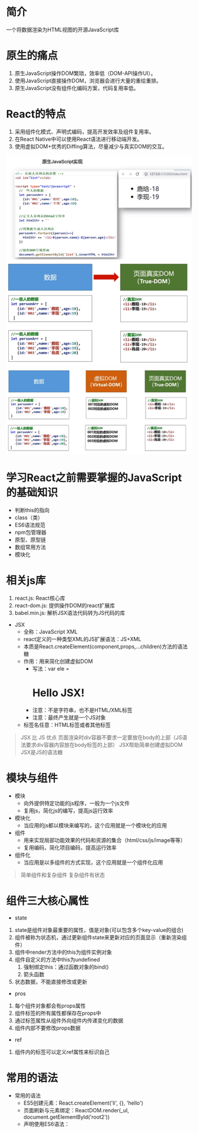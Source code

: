 # 简介
一个将数据渲染为HTML视图的开源JavaScript库
# 原生的痛点
1. 原生JavaScript操作DOM繁琐，效率低（DOM-API操作UI）。
2. 使用JavaScript直接操作DOM，浏览器会进行大量的重绘重排。
3. 原生JavaScript没有组件化编码方案，代码复用率低。

# React的特点
1. 采用组件化模式、声明式编码，提高开发效率及组件复用率。
2. 在React Native中可以使用React语法进行移动端开发。
3. 使用虚拟DOM+优秀的Diffing算法，尽量减少与真实DOM的交互。

![原生JavaScript实现.png](01学习/img/原生JavaScript实现.png)
![原生JavaScript实现的DOM变化.png](01学习/img/原生JavaScript实现的DOM变化.png)
![React实现.png](01学习/img/React实现.png)

# 学习React之前需要掌握的JavaScript的基础知识
- 判断this的指向
- class（类）
- ES6语法规范
- npm包管理器
- 原型、原型链
- 数组常用方法
- 模块化

# 相关js库
1. react.js: React核心库
2. react-dom.js: 提供操作DOM的react扩展库
3. babel.min.js: 解析JSX语法代码转为JS代码的库

- JSX
  - 全称：JavaScript XML
  - react定义的一种类型XML的JS扩展语法：JS+XML
  - 本质是React.createElement(component,props,...children)方法的语法糖
  - 作用：用来简化创建虚拟DOM
    - 写法：var ele = <h1>Hello JSX!</h1>
    - 注意：不是字符串，也不是HTML/XML标签
    - 注意：最终产生就是一个JS对象
  - 标签名任意：HTML标签或者其他标签

> JSX 比 JS 优点
> 页面渲染时div容器不要求一定要放在body的上部（JS语法要求div容器内容放在body标签的上部）
> JSX帮助简单创建虚拟DOM
> JSX是JS的语法糖

# 模块与组件
- 模块
  - 向外提供特定功能的js程序，一般为一个js文件
  - 复用js，简化js的编写，提高js运行效率
- 模块化
  - 当应用的js都以模块来编写的，这个应用就是一个模块化的应用
- 组件
  - 用来实现局部功能效果的代码和资源的集合（html/css/js/image等等）
  - 复用编码，简化项目编码，提高运行效率
- 组件化
  - 当应用是以多组件的方式实现，这个应用就是一个组件化应用

> 简单组件和复杂组件
> 复杂组件有状态

# 组件三大核心属性
- state
1. state是组件对象最重要的属性，值是对象(可以包含多个key-value的组合)
2.  组件被称为状态机，通过更新组件state来更新对应的页面显示（重新渲染组件） 
3. 组件中render方法中的this为组件实例对象
4. 组件自定义的方法中this为undefined
   1. 强制绑定this：通过函数对象的bind()
   2. 箭头函数
5. 状态数据，不能直接修改或更新

- pros
1. 每个组件对象都会有props属性
2. 组件标签的所有属性都保存在props中
3. 通过标签属性从组件外向组件内传递变化的数据
4. 组件内部不要修改props数据

- ref
1. 组件内的标签可以定义ref属性来标识自己

# 常用的语法
- 常用的语法
  - ES5创建元素：React.createElement('li', {}, 'hello')
  - 页面刷新与元素绑定：ReactDOM.render(_ul, document.getElementById('root2'))
  - 声明使用ES6语法：<script type="text/babel">

# 函数式组件和类式组件

# 组件分类，受控组件和非受控组件
[10_1非受控组件.html](01%D1%A7%CF%B0%2F10_1%B7%C7%CA%DC%BF%D8%D7%E9%BC%FE.html)
[10_2受控组件.html](01%D1%A7%CF%B0%2F10_2%CA%DC%BF%D8%D7%E9%BC%FE.html)

# 高阶函数
如果一个函数符合下面2个规范的任何一个，那该函数就是高阶函数
1. 若A函数，接收的参数是一个函数，那么A就可以称之为高阶函数
2. 若A函数，调用的返回值依然是一个函数，那么A就可以称之为高阶函数

函数的柯里化：通过函数调用继续返回函数的方式，实现多次接收参数最后统一处理的函数编码方式

# 组件的生命周期
1. 组件对象从创建到死亡会经历特定阶段
2. React组件对象包含一系列钩子函数（生命周期回调函数），在特定的时刻调用
3. 在定义组件时，在特定的生命周期回调函数，处理特定的工作

![React生命周期.png](01学习/img/React生命周期(旧).png)
> 生命周期三个阶段
> 1. 初始化阶段：由ReactDom.render()触发，初次渲染
>    2. constructor()
>    3. componentWillMount()
>    4. render()
>    5. componentDidMount()：一些初始化的事情，如：开启定时器，发送网络请求，订阅消息
> 2. 更新阶段：由组件内部this.setState()或者父组件重新render触发
>    3. shouldComponentUpdate()
>    4. componentWillUpdate()
>    5. render()：
>    6. componentDidUpdate()
> 3. 卸载组件：由ReactDOM.unmountComponentAtNode()触发
>    4. componentWillUnmount()：一般用于处理收尾的工作，如关闭定时器，取消订阅

- line 1
  - 父组件 
  - componentWillReceiveProps
  - shouldComponentUpdate
  - componentWillUpdate
  - render
- componentDidUpdate
- line 2
  - setState
  - shouldComponentUpdate
  - componentWillUpdate
  - render
  - componentDidUpdate
- line 3
  - forceUpdate
  - componentWillUpdate
  - render
  - componentDidUpdate

![React生命周期（新）.png](01学习/img/React生命周期（新）.png)

---
react脚手架
- xxx 脚手架: 用来帮助程序员快速创建一个基于 xxx 库的模板项目
1. 包含了所有需要的配置(语法检查、jsx编译、devServer...)+
2. 下载好了所有相关的依赖
3. 可以直接运行一个简单效果
- react 提供了一个用于创建react 项目的脚手架库: create-react-app
- 项目的整体技术架构为:react+webpack+es6+eslint3.
- 使用脚手架开发的项目的特点: 模块化、 组件化、 工程化

创建项目并启动
第一步，全局安装:npm install -g create-react-app
第二步，切换到想创项目的目录，使用命令:create-react-app hello-react
第三步，进入项目文件夹:cd hello-react
第四步，启动项目:npm start 













